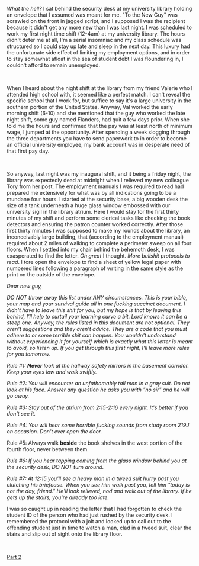 *What the hell?* I sat behind the security desk at my university library holding an envelope that I assumed was meant for me. "To the New Guy" was scrawled on the front in jagged script, and I supposed I was the recipient because it didn't get any more new than I was last night. I was scheduled to work my first night time shift (12-4am) at my university library. The hours didn't deter me at all, I'm a serial insomniac and my class schedule was structured so I could stay up late and sleep in the next day. This luxury had the unfortunate side effect of limiting my employment options, and in order to stay somewhat afloat in the sea of student debt I was floundering in, I couldn't afford to remain unemployed.

&#x200B;

When I heard about the night shift at the library from my friend Valerie who I attended high school with, it seemed like a perfect match. I can't reveal the specific school that I work for, but suffice to say it's a large university in the southern portion of the United States. Anyway, Val worked the early morning shift (6-10) and she mentioned that the guy who worked the late night shift, some guy named Flanders, had quit a few days prior. When she told me the hours and confirmed that the pay was at least north of minimum wage, I jumped at the opportunity. After spending a week slogging through the three departments you have to send paperwork to in order to become an official university employee, my bank account was in desperate need of that first pay day.

&#x200B;

So anyway, last night was my inaugural shift, and it being a friday night, the library was expectedly dead at midnight when I relieved my new colleague Tory from her post. The employment manuals I was required to read had prepared me extensively for what was by all indications going to be a mundane four hours. I started at the security base, a big wooden desk the size of a tank underneath a huge glass window embossed with our university sigil in the library atrium. Here I would stay for the first thirty minutes of my shift and perform some clerical tasks like checking the book detectors and ensuring the patron counter worked correctly. After those first thirty minutes I was supposed to make my rounds about the library, an inconceivably large building, that (according to the employment manual) required about 2 miles of walking to complete a perimeter sweep on all four floors. When I settled into my chair behind the behemoth desk, I was exasperated to find the letter. *Oh great* I thought. *More bullshit protocols to read*. I tore open the envelope to find a sheet of yellow legal paper with numbered lines following a paragraph of writing in the same style as the print on the outside of the envelope.

*Dear new guy,*

*DO NOT throw away this list under ANY circumstances. This is your bible, your map and your survival guide all in one fucking succinct document. I didn't have to leave this shit for you, but my hope is that by leaving this behind, I'll help to curtail your learning curve a bit. Lord knows it can be a steep one. Anyway, the rules listed in this document are not optional. They aren't suggestions and they aren't advice. They are a code that you must adhere to or some terrible shit can happen. You wouldn't understand without experiencing it for yourself which is exactly what this letter is meant to avoid, so listen up. If you get through this first night, I'll leave more rules for you tomorrow.*

*Rule #1:* ***Never*** *look at the hallway safety mirrors in the basement corridor. Keep your eyes low and walk swiftly.*

*Rule #2: You will encounter an unfathomably tall man in a gray suit. Do not look at his face. Answer any question he asks you with "no sir" and he will go away.*

*Rule #3: Stay out of the atrium from 2:15-2:16 every night. It's better if you don't see it.*

*Rule #4: You will hear some horrible fucking sounds from study room 219J on occasion. Don't ever open the door.*

Rule #5: Always walk **beside** the book shelves in the west portion of the fourth floor, never between them.

*Rule #6: If you hear tapping coming from the glass window behind you at the security desk, DO NOT turn around.*

*Rule #7: At 12:15 you'll see a heavy man in a tweed suit hurry past you clutching his briefcase. When you see him walk past you, tell him "today is not the day, friend." He'll look relieved, nod and walk out of the library. If he gets up the stairs, you're already too late.*

I was so caught up in reading the letter that I had forgotten to check the student ID of the person who had just rushed by the security desk. I remembered the protocol with a jolt and looked up to call out to the offending student just in time to watch a man, clad in a tweed suit, clear the stairs and slip out of sight onto the library floor.

&#x200B;

[Part 2](https://www.reddit.com/r/nosleep/comments/dbmkyk/i_just_started_working_the_night_shift_at_my/)